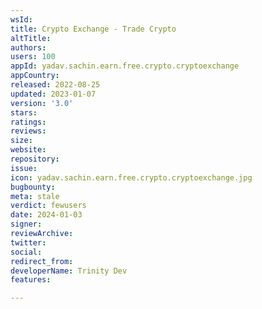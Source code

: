 ```yaml
---
wsId: 
title: Crypto Exchange - Trade Crypto
altTitle: 
authors: 
users: 100
appId: yadav.sachin.earn.free.crypto.cryptoexchange
appCountry: 
released: 2022-08-25
updated: 2023-01-07
version: '3.0'
stars: 
ratings: 
reviews: 
size: 
website: 
repository: 
issue: 
icon: yadav.sachin.earn.free.crypto.cryptoexchange.jpg
bugbounty: 
meta: stale
verdict: fewusers
date: 2024-01-03
signer: 
reviewArchive: 
twitter: 
social: 
redirect_from: 
developerName: Trinity Dev
features: 

---
```


